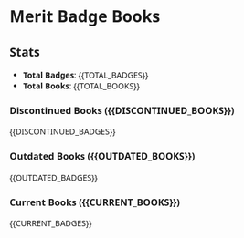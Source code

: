 <style>
    * {
        font-family: "Segoe UI", "Helvetica Neue", Helvetica, Arial, sans-serif;
    }
</style>

# Merit Badge Books

## Stats

- **Total Badges**: {{TOTAL_BADGES}}
- **Total Books**: {{TOTAL_BOOKS}}

### Discontinued Books ({{DISCONTINUED_BOOKS}})

{{DISCONTINUED_BADGES}}

### Outdated Books ({{OUTDATED_BOOKS}})

{{OUTDATED_BADGES}}

### Current Books ({{CURRENT_BOOKS}})

{{CURRENT_BADGES}}
